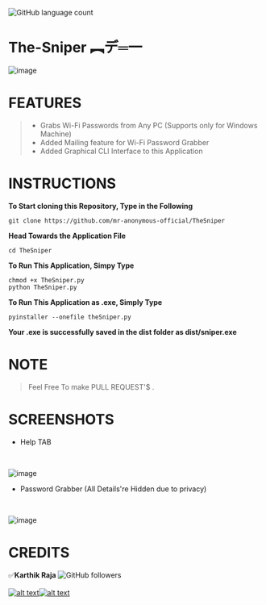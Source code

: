 ![GitHub language count](https://img.shields.io/github/languages/count/mr-anonymous-official/The-Sniper?style=plastic)

[1.1]: https://img.icons8.com/ios-filled/25/000000/instagram-new.png
[1.2]: https://img.icons8.com/metro/26/000000/twitter.png
[1]: https://www.instagram.com/mr.anonymous_official
[11]: https://twitter.com/MrAnonymousofcl

# The-Sniper       **︻デ═一**
![image](https://user-images.githubusercontent.com/64122408/87697432-b3ebca00-c7af-11ea-9dcb-5c61d909f62e.png)


# FEATURES
> * Grabs Wi-Fi Passwords from Any PC (Supports only for Windows Machine)
> * Added Mailing feature for Wi-Fi Password Grabber
> * Added Graphical CLI Interface to this Application


# INSTRUCTIONS

**To Start cloning this Repository, Type in the Following**
```
git clone https://github.com/mr-anonymous-official/TheSniper
```
**Head Towards the Application File**
```
cd TheSniper
```
**To Run This Application, Simpy Type**
```
chmod +x TheSniper.py
python TheSniper.py
```
**To Run This Application as .exe, Simply Type**
```
pyinstaller --onefile theSniper.py
```
**Your .exe is successfully saved in the dist folder as **dist/sniper.exe****

# NOTE
> Feel Free To make PULL REQUEST'$ .

# SCREENSHOTS
* Help TAB 
<br/>

![image](https://user-images.githubusercontent.com/64122408/87697940-6a4faf00-c7b0-11ea-9039-6aba7f947805.png)
<br/>

* Password Grabber (All Details're Hidden due to privacy)
<br/>

![image](https://user-images.githubusercontent.com/64122408/87699410-73418000-c7b2-11ea-85c0-b7f634a333e1.png)
<br/>


# CREDITS  
:white_check_mark:**Karthik Raja**
![GitHub followers](https://img.shields.io/github/followers/mr-anonymous-official?label=karthikraja001&style=social) <br/>
<br/>
[![alt text][1.1]][1][![alt text][1.2]][11] <br/>
